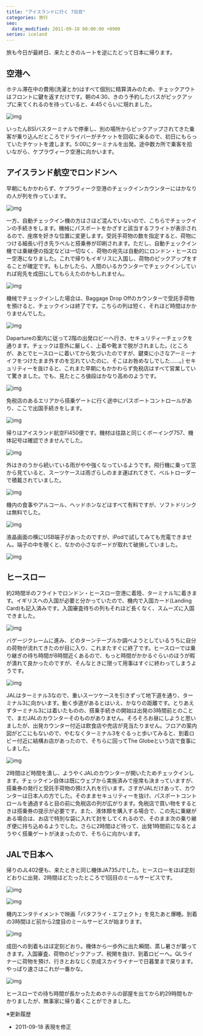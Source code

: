 ```yaml
---
title: "アイスランドに行く 7日目"
categories: 旅行
seo:
  date_modified: 2011-09-18 00:00:00 +0900
series: iceland
---
```


旅も今日が最終日、来たときのルートを逆にたどって日本に帰ります。

## 空港へ

ホテル滞在中の費用(洗濯とか)はすべて個別に精算済みのため、チェックアウトはフロントに鍵を返すだけです。朝の4:30、きのう予約したバスがピックアップに来てくれるのを待っていると、4:45ぐらいに現れました。

![img](img/20110917-001.jpg)

いったんBSÍバスターミナルで停車し、別の場所からピックアップされてきた乗客が乗り込んだところでドライバーがチケットを回収に来るので、初日にもらっていたチケットを渡します。5:00にターミナルを出発。途中数カ所で乗客を拾いながら、ケプラヴィーク空港に向かいます。

## アイスランド航空でロンドンへ

早朝にもかかわらず、ケプラヴィーク空港のチェックインカウンターにはかなりの人が列を作っています。

![img](img/20110917-002.jpg)

一方、自動チェックイン機の方はさほど混んでいないので、こちらでチェックインの手続きをします。機械にパスポートをかざすと該当するフライトが表示されるので、座席を好きな位置に変更します。受託手荷物の数を指定すると、荷物につける細長い行き先ラベルと搭乗券が印刷されます。ただし、自動チェックイン機では乗継便の指定などは一切なく、荷物の宛先は自動的にロンドン・ヒースロー空港になりました。これで帰りもイギリスに入国し、荷物のピックアップをすることが確定です。もしかしたら、人間のいるカウンターでチェックインしていれば宛先を成田にしてもらえたのかもしれません。

![img](img/20110917-003.jpg)

機械でチェックインした場合は、Baggage Drop Offのカウンターで受託手荷物を預けると、チェックインは終了です。こちらの列は短く、それほど時間はかかりませんでした。

![img](img/20110917-004.jpg)

Dapartureの案内に従って2階の出発ロビーへ行き、セキュリティーチェックを通ります。チェックは意外に厳しく、上着や靴まで脱がされました。(ところが、あとでヒースローに着いてから気づいたのですが、鍵束に小さなアーミーナイフをつけたまま外すのを忘れていたのに、そこはお咎めなしでした……。) セキュリティーを抜けると、これまた早朝にもかかわらず免税店はすべて営業していて驚きました。でも、見たところ値段はかなり高めのようです。

![img](img/20110917-005.jpg)

免税店のあるエリアから搭乗ゲートに行く途中にパスポートコントロールがあり、ここで出国手続きをします。

![img](img/20110917-006.jpg)

帰りはアイスランド航空FI450便です。機材は往路と同じくボーイング757、機体記号は確認できませんでした。

![img](img/20110917-007.jpg)

外はきのうから続いている雨がやや強くなっているようです。飛行機に乗って窓から見ていると、スーツケースは雨ざらしのまま運ばれてきて、ベルトローダーで積載されていました。

![img](img/20110917-008.jpg)

機内の食事やアルコール、ヘッドホンなどはすべて有料ですが、ソフトドリンクは無料でした。

![img](img/20110917-009.jpg)

液晶画面の横にUSB端子があったのですが、iPodで試してみても充電できません。端子の中を覗くと、なかの小さなボードが取れて破損していました。

![img](img/20110917-010.jpg)

## ヒースロー

約2時間半のフライトでロンドン・ヒースロー空港に着陸、ターミナル1に着きます。イギリスへの入国が必要と分かっていたので、機内で入国カード(Landing Card)も記入済みです。入国審査待ちの列もそれほど長くなく、スムーズに入国できました。

![img](img/20110917-011.jpg)

バゲージクレームに進み、どのターンテーブルか調べようとしているうちに自分の荷物が流れてきたのが目に入り、これまたすぐに終了です。ヒースローでは乗り継ぎの待ち時間が8時間近くあるので、もっと時間がかかるぐらいのほうが暇が潰れて良かったのですが、そんなときに限って用事はすぐに終わってしまうようです。

![img](img/20110917-012.jpg)

JALはターミナル3なので、重いスーツケースを引きずって地下道を通り、ターミナル3に向かいます。動く歩道があるとはいえ、かなりの距離です。とりあえずターミナル3には着いたものの、搭乗手続きの開始は出発の3時間前とのことで、まだJALのカウンターそのものがありません。そろそろお昼にしようと思いましたが、出発カウンター付近は飲食店や売店が見当たりません。フロアの案内図がどこにもないので、やむなくターミナル3をぐるっと歩いてみると、到着ロビー付近に結構お店があったので、そちらに回ってThe Globeという店で食事にしました。

![img](img/20110917-013.jpg)

2時間ほど時間を潰し、ようやくJALのカウンターが開いたためチェックインします。チェックイン自体は既にウェブから実施済みで座席も決まっていますが、搭乗券の発行と受託手荷物の預け入れを行います。さすがJALだけあって、カウンターは日本人の方でした。そのままセキュリティーを抜け、パスポートコントロールを通過すると目の前に免税店の列が広がります。免税店で買い物をするときは搭乗券の提示が必要です。また、液体類を購入する場合で、この先に乗継がある場合は、お店で特別な袋に入れて封をしてくれるので、そのまま次の乗り継ぎ便に持ち込めるようでした。さらに2時間ほど待って、出発1時間前になるとようやく搭乗ゲートが決まったので、そちらに向かいます。

## JALで日本へ

帰りのJL402便も、来たときと同じ機体JA735Jでした。ヒースローをほぼ定刻どおりに出発、2時間ほどたったところで1回目のミールサービスです。

![img](img/20110917-014.jpg)

![img](img/20110917-015.jpg)

機内エンタテイメントで映画「バタフライ・エフェクト」を見たあと爆睡。到着の3時間ほど前から2度目のミールサービスが始まります。

![img](img/20110917-016.jpg)

成田への到着もほぼ定刻どおり。機体から一歩外に出た瞬間、蒸し暑さが襲ってきます。入国審査、荷物のピックアップ、税関を抜け、到着ロビーへ。QLライナーに荷物を預け、行きとおなじく京成スカイライナーで日暮里まで戻ります。やっぱり速さはこれが一番かな。

![img](img/20110917-017.jpg)

ヒースローでの待ち時間が長かったためホテルの部屋を出てから約29時間もかかりましたが、無事家に帰り着くことができました。

※更新履歴

- 2011-09-18 表現を修正
